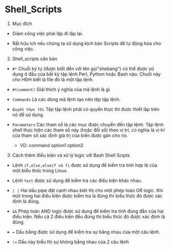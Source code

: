 # Shell_Scripts

1. Mục đích

- Giảm công việc phải lặp đi lặp lại.

- Rất hữu ích nếu chúng ta sử dụng kịch bản Scripts để tự động hóa cho công việc.

2. Shell_scripts căn bản

- `#!` Chuỗi ký tự (được biết đến với tên gọi"shebang") có thể được sử dụng ở đầu của bất kỳ tập lệnh Perl, Python hoặc Bash nào. Chuỗi này cho HĐH biết là file đó là một tập lệnh.

- `#(comment)` Giải thích ý nghĩa của mã lệnh là gì.

- `Commands` Là các dòng mã lệnh tạo nên tệp tập lệnh. 

- `Quyền thực thi` Tệp tập lệnh phải có quyền thực thi được thiết lập trên nó để sử dụng.

- `Parameters` Các tham số là các mục được chuyển đến tập lệnh. Tập lệnh shell thực hiện các tham số này (hoặc đối số) theo vị trí, có nghĩa là vị trí của tham số xác định giá trị của biến được gán cho nó.

	+ VD: command option1 option2

3. Cách thêm điều kiện và xử lý logic với Bash Shell Scipts

- Lệnh `if,else,elseif và fi` được sử dụng để kiểm tra tính hợp lệ của một biểu thức trong Linux.

- Lệnh `test` được sử dụng để kiểm tra các điều kiện khác nhau.

- `| |` Hai dấu pipe đặt cạnh nhau biêt thị cho một phép toán OR logic. Khi một trong hai điều kiện được kiểm tra là đúng thì biểu thức đó được xác định là đúng.

- `&&` Phép toán AND logic được sử dụng để kiểm tra tính đúng đắn của hai điều kiện. Nếu cả 2 điều kiện đều đúng thì biểu thức đó được xác định là đúng.

- `=` Dấu bằng được sử dụng để kiểm tra sự bằng nhau của một câu lệnh.

- `!=` Dấu này biểu thị sự không bằng nhau của 2 câu lệnh
